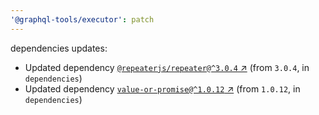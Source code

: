 ```yaml
---
'@graphql-tools/executor': patch
---
```

dependencies updates:
  - Updated dependency [`@repeaterjs/repeater@^3.0.4` ↗︎](https://www.npmjs.com/package/@repeaterjs/repeater/v/3.0.4) (from `3.0.4`, in `dependencies`)
  - Updated dependency [`value-or-promise@^1.0.12` ↗︎](https://www.npmjs.com/package/value-or-promise/v/1.0.12) (from `1.0.12`, in `dependencies`)
